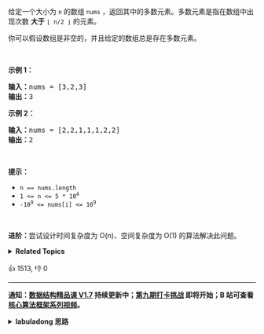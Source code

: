 <p>给定一个大小为 <code>n</code><em> </em>的数组&nbsp;<code>nums</code> ，返回其中的多数元素。多数元素是指在数组中出现次数 <strong>大于</strong>&nbsp;<code>⌊ n/2 ⌋</code>&nbsp;的元素。</p>

<p>你可以假设数组是非空的，并且给定的数组总是存在多数元素。</p>

<p>&nbsp;</p>

<p><strong>示例&nbsp;1：</strong></p>

<pre>
<strong>输入：</strong>nums = [3,2,3]
<strong>输出：</strong>3</pre>

<p><strong>示例&nbsp;2：</strong></p>

<pre>
<strong>输入：</strong>nums = [2,2,1,1,1,2,2]
<strong>输出：</strong>2
</pre>

<p>&nbsp;</p>
<strong>提示：</strong>

<ul>
	<li><code>n == nums.length</code></li>
	<li><code>1 &lt;= n &lt;= 5 * 10<sup>4</sup></code></li>
	<li><code>-10<sup>9</sup> &lt;= nums[i] &lt;= 10<sup>9</sup></code></li>
</ul>

<p>&nbsp;</p>

<p><strong>进阶：</strong>尝试设计时间复杂度为 O(n)、空间复杂度为 O(1) 的算法解决此问题。</p>
<details><summary><strong>Related Topics</strong></summary>数组 | 哈希表 | 分治 | 计数 | 排序</details><br>

<div>👍 1513, 👎 0</div>

<div id="labuladong"><hr>

**通知：[数据结构精品课 V1.7](https://aep.h5.xeknow.com/s/1XJHEO) 持续更新中；[第九期打卡挑战](https://aep.h5.xeknow.com/s/3SlWbp) 即将开始；B 站可查看 [核心算法框架系列视频](https://space.bilibili.com/14089380/channel/series)。**

<details><summary><strong>labuladong 思路</strong></summary>

## 基本思路

这道题的标准解法肯定是用一个哈希表作为计数器记录每个元素出现的次数，然后寻找出现次数最多的那个元素，时间和空间复杂度都是 `O(N)`。

但是由于题目说了这个目标元素（众数）出现的次数**过半**，这就有意思了，其实我们不需要用哈希表来做计数器就能把这个众数找出来。

你想象一下，比方说一群带正电的粒子和一群带负电的粒子，把它们混合起来，得到的这群混合粒子的带电性质是什么？这取决于正电离子多还是负电离子多，如果正负粒子数量恰好相等，则呈电中性。

回到这道题，题目告诉你一定存在一个众数，它出现的次数过半，那么如果你把这个众数元素想象成正电粒子，其他的所有元素都想象成负电粒子，那么它们混合起来会怎样？

**在正负粒子混合的过程中，整体的带电性可能在正负间波动，但最终的结果一定是正电**。

有了这个类比，你看下解法代码，我们是如何用 `O(1)` 的空间复杂度来计算众数的。

**标签：哈希表，[数组](https://mp.weixin.qq.com/mp/appmsgalbum?__biz=MzAxODQxMDM0Mw==&action=getalbum&album_id=2120601117519675393)**

## 解法代码

```java
class Solution {
    public int majorityElement(int[] nums) {
        // 我们想寻找的那个众数
        int target = 0;
        // 计数器（类比带电粒子例子中的带电性）
        int count = 0;
        for (int i = 0; i < nums.length; i++) {
            if (count == 0) {
                // 当计数器为 0 时，假设 nums[i] 就是众数
                target = nums[i];
                // 众数出现了一次
                count = 1;
            } else if (nums[i] == target) {
                // 如果遇到的是目标众数，计数器累加
                count++;
            } else {
                // 如果遇到的不是目标众数，计数器递减
                count--;
            }
        }
        // 回想带电粒子的例子
        // 此时的 count 必然大于 0，此时的 target 必然就是目标众数
        return target;
    }
}
```

**类似题目**：
  - [剑指 Offer 39. 数组中出现次数超过一半的数字 🟢](/problems/shu-zu-zhong-chu-xian-ci-shu-chao-guo-yi-ban-de-shu-zi-lcof)

</details>
</div>



